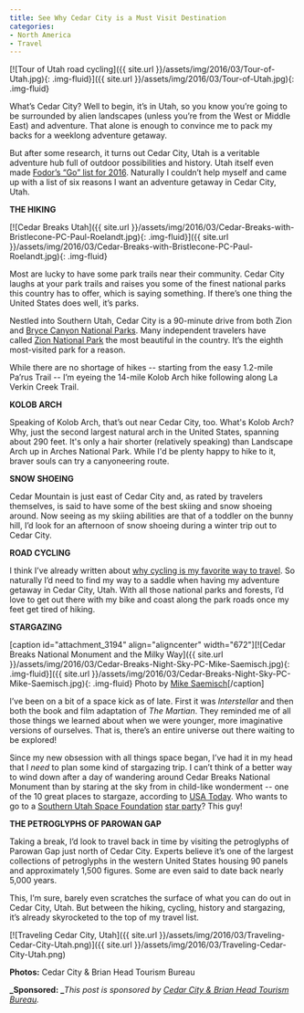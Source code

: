 ```yaml
---
title: See Why Cedar City is a Must Visit Destination
categories:
- North America
- Travel
---
```


[![Tour of Utah road cycling]({{ site.url }}/assets/img/2016/03/Tour-of-Utah.jpg){: .img-fluid}]({{ site.url }}/assets/img/2016/03/Tour-of-Utah.jpg){: .img-fluid}

What’s Cedar City? Well to begin, it’s in Utah, so you know you’re going to be surrounded by alien landscapes (unless you’re from the West or Middle East) and adventure. That alone is enough to convince me to pack my backs for a weeklong adventure getaway.

But after some research, it turns out Cedar City, Utah is a veritable adventure hub full of outdoor possibilities and history. Utah itself even made [Fodor’s “Go” list for 2016](http://www.fodors.com/news/photos/fodors-go-list-2016#!2-americas-national-parks). Naturally I couldn’t help myself and came up with a list of six reasons I want an adventure getaway in Cedar City, Utah.<!-- more -->

**THE HIKING**

[![Cedar Breaks Utah]({{ site.url }}/assets/img/2016/03/Cedar-Breaks-with-Bristlecone-PC-Paul-Roelandt.jpg){: .img-fluid}]({{ site.url }}/assets/img/2016/03/Cedar-Breaks-with-Bristlecone-PC-Paul-Roelandt.jpg){: .img-fluid}

Most are lucky to have some park trails near their community. Cedar City laughs at your park trails and raises you some of the finest national parks this country has to offer, which is saying something. If there’s one thing the United States does well, it’s parks.

Nestled into Southern Utah, Cedar City is a 90-minute drive from both Zion and [Bryce Canyon National Parks](http://www.nps.gov/brca/index.htm). Many independent travelers have called [Zion National Park](http://www.zionnationalpark.com/) the most beautiful in the country. It’s the eighth most-visited park for a reason.

While there are no shortage of hikes -- starting from the easy 1.2-mile Pa’rus Trail -- I’m eyeing the 14-mile Kolob Arch hike following along La Verkin Creek Trail.

**KOLOB ARCH**

Speaking of Kolob Arch, that’s out near Cedar City, too. What's Kolob Arch? Why, just the second largest natural arch in the United States, spanning about 290 feet. It's only a hair shorter (relatively speaking) than Landscape Arch up in Arches National Park. While I'd be plenty happy to hike to it, braver souls can try a canyoneering route.

**SNOW SHOEING**

Cedar Mountain is just east of Cedar City and, as rated by travelers themselves, is said to have some of the best skiing and snow shoeing around. Now seeing as my skiing abilities are that of a toddler on the bunny hill, I’d look for an afternoon of snow shoeing during a winter trip out to Cedar City.

**ROAD CYCLING**

I think I’ve already written about [why cycling is my favorite way to travel](https://withoutapath.com/cycling-travel/). So naturally I’d need to find my way to a saddle when having my adventure getaway in Cedar City, Utah. With all those national parks and forests, I’d love to get out there with my bike and coast along the park roads once my feet get tired of hiking.

**STARGAZING**

[caption id="attachment_3194" align="aligncenter" width="672"][![Cedar Breaks National Monument and the Milky Way]({{ site.url }}/assets/img/2016/03/Cedar-Breaks-Night-Sky-PC-Mike-Saemisch.jpg){: .img-fluid}]({{ site.url }}/assets/img/2016/03/Cedar-Breaks-Night-Sky-PC-Mike-Saemisch.jpg){: .img-fluid} Photo by [Mike Saemisch](http://www.breckenridgeskiphotos.com/)[/caption]

I’ve been on a bit of a space kick as of late. First it was _Interstellar_ and then both the book and film adaptation of _The Martian_. They reminded me of all those things we learned about when we were younger, more imaginative versions of ourselves. That is, there’s an entire universe out there waiting to be explored!

Since my new obsession with all things space began, I’ve had it in my head that I _need_ to plan some kind of stargazing trip. I can’t think of a better way to wind down after a day of wandering around Cedar Breaks National Monument than by staring at the sky from in child-like wonderment -- one of the 10 great places to stargaze, according to [USA Today](http://www.usatoday.com/story/travel/destinations/10greatplaces/2012/10/11/international-dark-sky-association-stargazing/1627639/). Who wants to go to a [Southern Utah Space Foundation](http://susf.org/) [star party](http://www.nps.gov/cebr/star-parties.htm)? This guy!

**THE PETROGLYPHS OF PAROWAN GAP**

Taking a break, I’d look to travel back in time by visiting the petroglyphs of Parowan Gap just north of Cedar City. Experts believe it’s one of the largest collections of petroglyphs in the western United States housing 90 panels and approximately 1,500 figures. Some are even said to date back nearly 5,000 years.

This, I’m sure, barely even scratches the surface of what you can do out in Cedar City, Utah. But between the hiking, cycling, history and stargazing, it’s already skyrocketed to the top of my travel list.

[![Traveling Cedar City, Utah]({{ site.url }}/assets/img/2016/03/Traveling-Cedar-City-Utah.png)]({{ site.url }}/assets/img/2016/03/Traveling-Cedar-City-Utah.png)

**Photos:** Cedar City & Brian Head Tourism Bureau

**_Sponsored: _**_This post is sponsored by [Cedar City & Brian Head Tourism Bureau](http://bit.ly/1K8TMIp)._

